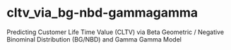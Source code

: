 # cltv_via_bg-nbd-gammagamma
Predicting Customer Life Time Value (CLTV) via Beta Geometric / Negative Binominal Distribution (BG/NBD) and Gamma Gamma Model
